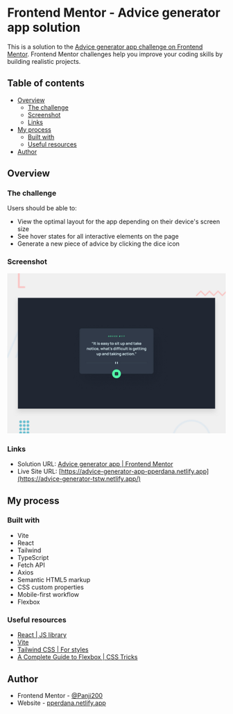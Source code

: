# Frontend Mentor - Advice generator app solution

This is a solution to the [Advice generator app challenge on Frontend Mentor](https://www.frontendmentor.io/challenges/advice-generator-app-QdUG-13db). Frontend Mentor challenges help you improve your coding skills by building realistic projects.

## Table of contents

  - [Overview](#overview)
    - [The challenge](#the-challenge)
    - [Screenshot](#screenshot)
    - [Links](#links)
  - [My process](#my-process)
    - [Built with](#built-with)
    - [Useful resources](#useful-resources)
  - [Author](#author)

## Overview

### The challenge

Users should be able to:

- View the optimal layout for the app depending on their device's screen size
- See hover states for all interactive elements on the page
- Generate a new piece of advice by clicking the dice icon

### Screenshot

![](./src/images/design/desktop-preview.jpg)

### Links

- Solution URL: [Advice generator app | Frontend Mentor](https://www.frontendmentor.io/solutions/advice-generator-app-DLUCFD5hg_)
- Live Site URL: [https://advice-generator-app-pperdana.netlify.app](https://advice-generator-tstw.netlify.app/)

## My process

### Built with

- Vite
- React
- Tailwind
- TypeScript
- Fetch API
- Axios
- Semantic HTML5 markup
- CSS custom properties
- Mobile-first workflow
- Flexbox


### Useful resources

- [React | JS library](https://reactjs.org/)
- [Vite](https://vitejs.dev/guide/)
- [Tailwind CSS | For styles](https://tailwindcss.com/)
- [A Complete Guide to Flexbox | CSS Tricks](https://css-tricks.com/snippets/css/a-guide-to-flexbox)

## Author

- Frontend Mentor - [@Panji200](https://www.frontendmentor.io/profile/Panji200)
- Website - [pperdana.netlify.app](https://pperdana.netlify.app)
